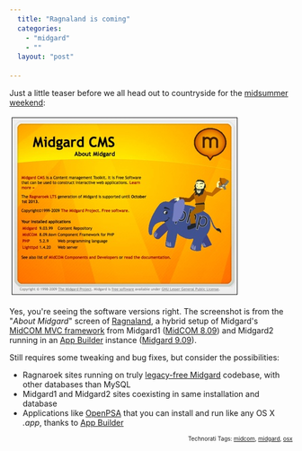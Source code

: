 ```yaml
---
  title: "Ragnaland is coming"
  categories: 
    - "midgard"
    - ""
  layout: "post"

---
```

<p>
Just a little teaser before we all head out to countryside for the <a href="http://en.wikipedia.org/wiki/Juhannus#Finland">midsummer weekend</a>:
</p><p>
<a href="/files/ragnaland-about.png"><img src="/files/ragnaland-about-tm.jpg" height="314" width="400" border="1" hspace="4" vspace="4" alt="Ragnaland: About Midgard CMS" title="Ragnaland: About Midgard CMS" /></a>
</p><p>
Yes, you're seeing the software versions right. The screenshot is from the "<em>About Midgard</em>" screen of <a href="http://www.midgard-project.org/discussion/developer-forum/how_about_project_ragnaland/">Ragnaland</a>, a hybrid setup of Midgard's <a href="http://www.midgard-project.org/documentation/midcom/">MidCOM MVC framework</a> from Midgard1 (<a href="http://www.midgard-project.org/midgard/8.09/">MidCOM 8.09</a>) and Midgard2 running in an <a href="http://www.midgard-project.org/documentation/midgard_app_builder/">App Builder</a> instance (<a href="http://trac.midgard-project.org/milestone/9.09%20Mjolnir?by=priority">Midgard 9.09</a>).
</p><p>
Still requires some tweaking and bug fixes, but consider the possibilities:
</p><ul>
<li>Ragnaroek sites running on truly <a href="http://bergie.iki.fi/blog/midgard_2-finally_legacy-free/">legacy-free Midgard</a> codebase, with other databases than MySQL </li>
<li>Midgard1 and Midgard2 sites coexisting in same installation and database</li>
<li>Applications like <a href="http://www.openpsa.org/">OpenPSA</a> that you can install and run like any OS X <em>.app</em>, thanks to <a href="http://www.midgard-project.org/documentation/midgard_app_builder/">App Builder</a></li>
</ul>
<p style="text-align:right;font-size:10px;">Technorati Tags: <a href="http://www.technorati.com/tag/midcom" rel="tag">midcom</a>, <a href="http://www.technorati.com/tag/midgard" rel="tag">midgard</a>, <a href="http://www.technorati.com/tag/osx" rel="tag">osx</a></p>